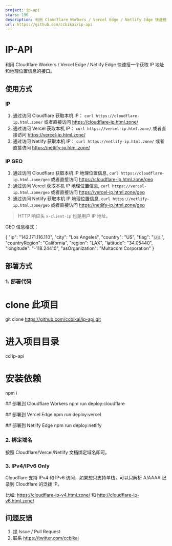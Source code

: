 ```yaml
---
project: ip-api
stars: 196
description: 利用 Cloudflare Workers / Vercel Edge / Netlify Edge 快速搭一个获取 IP 地址和地理位置信息的接口。
url: https://github.com/ccbikai/ip-api
---
```


IP-API
======

利用 Cloudflare Workers / Vercel Edge / Netlify Edge 快速搭一个获取 IP 地址和地理位置信息的接口。

使用方式
----

### IP

1.  通过访问 Cloudflare 获取本机 IP： `curl https://cloudflare-ip.html.zone/` 或者直接访问 https://cloudflare-ip.html.zone/
2.  通过访问 Vercel 获取本机 IP： `curl https://vercel-ip.html.zone/` 或者直接访问 https://vercel-ip.html.zone/
3.  通过访问 Netlify 获取本机 IP： `curl https://netlify-ip.html.zone/` 或者直接访问 https://netlify-ip.html.zone/

### IP GEO

1.  通过访问 Cloudflare 获取本机 IP 地理位置信息, `curl https://cloudflare-ip.html.zone/geo` 或者直接访问 https://cloudflare-ip.html.zone/geo
2.  通过访问 Vercel 获取本机 IP 地理位置信息, `curl https://vercel-ip.html.zone/geo` 或者直接访问 https://vercel-ip.html.zone/geo
3.  通过访问 Netlify 获取本机 IP 地理位置信息, `curl https://netlify-ip.html.zone/geo` 或者直接访问 https://netlify-ip.html.zone/geo

> HTTP 响应头 `x-client-ip` 也是用户 IP 地址。

GEO 信息格式：

{
    "ip": "142.171.116.110",
    "city": "Los Angeles",
    "country": "US",
    "flag": "🇺🇸",
    "countryRegion": "California",
    "region": "LAX",
    "latitude": "34.05440",
    "longitude": "\-118.24410",
    "asOrganization": "Multacom Corporation"
}

部署方式
----

### 1\. 部署代码

# clone 此项目
git clone https://github.com/ccbikai/ip-api.git

# 进入项目目录
cd ip-api
# 安装依赖
npm i

#\# 部署到 Cloudflare Workers
npm run deploy:cloudflare

#\# 部署到 Vercel Edge
npm run deploy:vercel

#\# 部署到 Netlify Edge
npm run deploy:netlify

### 2\. 绑定域名

按照 Cloudflare/Vercel/Netlify 文档绑定域名即可。

### 3\. IPv4/IPv6 Only

Cloudflare 支持 IPv4 和 IPv6 访问，如果想只支持单栈，可以只解析 A/AAAA 记录到 Cloudflare 的泛拨 IP。

比如: https://cloudflare-ip-v4.html.zone/ 和 http://cloudflare-ip-v6.html.zone/

问题反馈
----

1.  提 Issue / Pull Request
2.  联系 https://twitter.com/ccbikai
